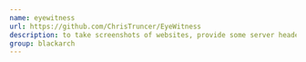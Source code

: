 ```yaml
---
name: eyewitness
url: https://github.com/ChrisTruncer/EyeWitness
description: to take screenshots of websites, provide some server header info, and identify default credentials if possible. URL : https://github.com/ChrisTruncer/EyeWitness Groups : blackarch blackarch-webapp blackarch-recon blackarch-misc
group: blackarch
---
```

